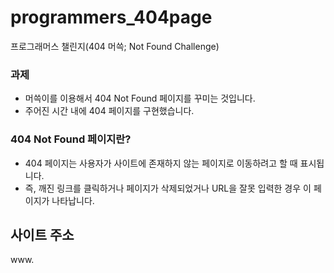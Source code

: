 # programmers_404page
프로그래머스 챌린지(404 머쓱; Not Found Challenge)

### 과제
  - 머쓱이를 이용해서 404 Not Found 페이지를 꾸미는 것입니다.
  - 주어진 시간 내에 404 페이지를 구현했습니다.

### 404 Not Found 페이지란?
  - 404 페이지는 사용자가 사이트에 존재하지 않는 페이지로 이동하려고 할 때 표시됩니다.
  - 즉, 깨진 링크를 클릭하거나 페이지가 삭제되었거나 URL을 잘못 입력한 경우 이 페이지가 나타납니다.
  
## 사이트 주소
www.
